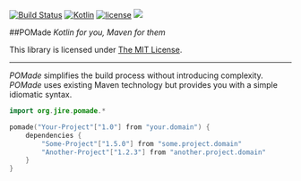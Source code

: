 [![Build Status](https://travis-ci.org/Jire/POMade.svg?branch=master)](https://travis-ci.org/Jire/POMade) [![Kotlin](https://img.shields.io/badge/kotlin-1.0.1-blue.svg)](http://kotlinlang.org) [![license](https://img.shields.io/badge/license-MIT-blue.svg)](https://github.com/Jire/POMade/blob/master/LICENSE) [![](https://jitpack.io/v/Jire/POMade.svg)](https://jitpack.io/#Jire/POMade)

##POMade
_Kotlin for you, Maven for them_

This library is licensed under [The MIT License](https://github.com/Jire/POMade/blob/master/LICENSE).

---

_POMade_ simplifies the build process without introducing complexity. _POMade_ uses existing Maven technology but provides you with a simple idiomatic syntax.

```kotlin
import org.jire.pomade.*

pomade("Your-Project"["1.0"] from "your.domain") {
    dependencies {
        "Some-Project"["1.5.0"] from "some.project.domain"
        "Another-Project"["1.2.3"] from "another.project.domain"
    }
}
```